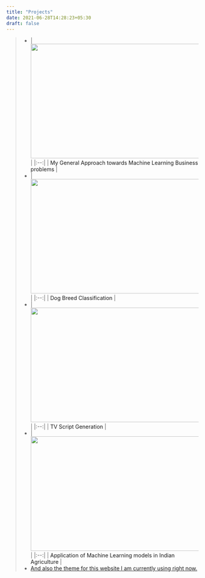 ```yaml
---
title: "Projects"
date: 2021-06-28T14:28:23+05:30
draft: false
---
```



>* | <a target="_blank" href="https://github.com/PRPRIESLER/Approach_Towards_Machine_Learning_Problems" title="My General Approach towards Machine Learning Business problems"><img src="https://images.unsplash.com/photo-1591453089816-0fbb971b454c?ixlib=rb-1.2.1&ixid=MnwxMjA3fDB8MHxwaG90by1wYWdlfHx8fGVufDB8fHx8&auto=format&fit=crop&w=1050&q=80" style="width:550px; height:300px"></a> |
|:--:|
| <a target="_blank" href="https://github.com/PRPRIESLER/Approach_Towards_Machine_Learning_Problems" style="text-decoration:none;">My General Approach towards Machine Learning Business problems</a> |
>* | <a href="https://github.com/PRPRIESLER/Dog_Breed_Classification" title="Dog Breed Classification"><img src="https://images.unsplash.com/photo-1550450888-a1ad510ccacc?ixlib=rb-1.2.1&ixid=MnwxMjA3fDB8MHxwaG90by1wYWdlfHx8fGVufDB8fHx8&auto=format&fit=crop&w=1050&q=80" style="width:550px; height:300px"></a> |
|:--:|
| <a target="_blank" href="https://github.com/PRPRIESLER/Dog_Breed_Classification" style="text-decoration:none;">Dog Breed Classification</a> |
>* | <a href="https://github.com/PRPRIESLER/TV_Script_Generation" title="TV Script Generation"><img src="https://images.unsplash.com/photo-1586170321137-6e8fcac313d6?ixid=MnwxMjA3fDB8MHxwaG90by1wYWdlfHx8fGVufDB8fHx8&ixlib=rb-1.2.1&auto=format&fit=crop&w=1050&q=80" style="width:550px; height:300px"></a> |
|:--:|
| <a target="_blank" href="https://github.com/PRPRIESLER/TV_Script_Generation" style="text-decoration:none;">TV Script Generation</a> |
>* | <a href="https://github.com/PRPRIESLER/ML_Agri" title="Application of Machine Learning models in Indian Agriculture"><img src="https://images.unsplash.com/photo-1621928372414-30e144d51d49?ixid=MnwxMjA3fDB8MHxwaG90by1wYWdlfHx8fGVufDB8fHx8&ixlib=rb-1.2.1&auto=format&fit=crop&w=1122&q=80" style="width:550px; height:300px"></a> |
|:--:|
| <a target="_blank" href="https://github.com/PRPRIESLER/ML_Agri" style="text-decoration:none;">Application of Machine Learning models in Indian Agriculture</a> |
>* [And also the theme for this website I am currently using right now.](https://github.com/PRPRIESLER/pinaki.github.io)
